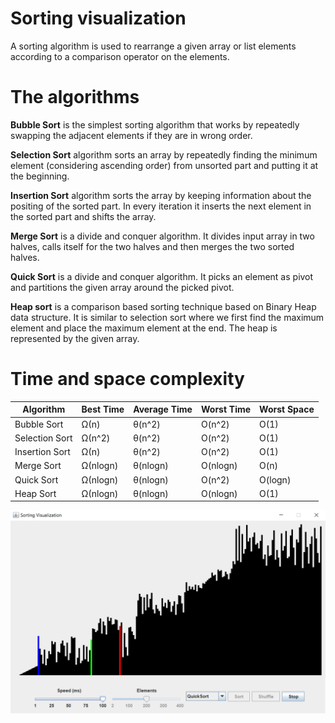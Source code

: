 # Sorting visualization

A sorting algorithm is used to rearrange a given array or list elements according to a comparison operator on the elements.

# The algorithms

**Bubble Sort** is the simplest sorting algorithm that works by repeatedly swapping the adjacent elements if they are in wrong order.

**Selection Sort** algorithm sorts an array by repeatedly finding the minimum element (considering ascending order) from unsorted part and putting it at the beginning. 

**Insertion Sort** algorithm sorts the array by keeping information about the positing of the sorted  part. In every iteration it inserts the next element in the sorted part and shifts the array.

**Merge Sort** is a divide and conquer algorithm. It divides input array in two halves, calls itself for the two halves and then merges the two sorted halves.

**Quick Sort** is a divide and conquer algorithm. It picks an element as pivot and partitions the given array around the picked pivot. 

**Heap sort** is a comparison based sorting technique based on Binary Heap data structure. It is similar to selection sort where we first find the maximum element and place the maximum element at the end. The heap is represented by the given array.

# Time and space complexity

| Algorithm | Best Time | Average Time | Worst Time | Worst Space
| ----- | ----- | ----- | ----- | ----- |
| Bubble Sort | Ω(n) | θ(n^2) | O(n^2) | O(1) |
| Selection Sort | Ω(n^2) | θ(n^2) | O(n^2) | O(1) |
| Insertion Sort | Ω(n) | θ(n^2) | O(n^2) | O(1) |
| Merge Sort | Ω(nlogn) | θ(nlogn) | O(nlogn) | O(n) |
| Quick Sort | Ω(nlogn) | θ(nlogn) | O(n^2) | O(logn) |
| Heap Sort | Ω(nlogn) | θ(nlogn) | O(nlogn) | O(1) |

![alt text](https://github.com/gojkovicmatija99/Sorting-Visualization/blob/master/Sorting%20Visualization/src/view/demo.PNG)
